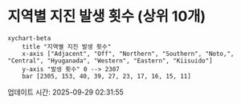 # 지역별 지진 발생 횟수 (상위 10개)

```mermaid
xychart-beta
    title "지역별 지진 발생 횟수"
    x-axis ["Adjacent", "Off", "Northern", "Southern", "Noto,", "Central", "Hyuganada", "Western", "Eastern", "Kiisuido"]
    y-axis "발생 횟수" 0 --> 2307
    bar [2305, 153, 40, 39, 27, 23, 17, 16, 15, 11]
```

업데이트 시간: 2025-09-29 02:31:55
